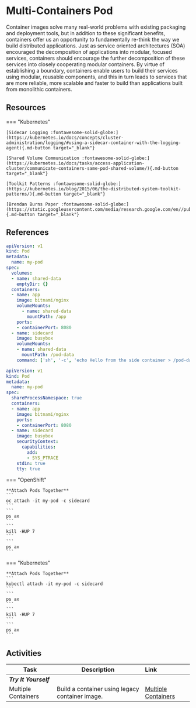 # Multi-Containers Pod

Container images solve many real-world problems with existing packaging and deployment tools, but in addition to these significant benefits, containers offer us an opportunity to fundamentally re-think the way we build distributed applications. Just as service oriented architectures (SOA) encouraged the decomposition of applications into modular, focused services, containers should encourage the further decomposition of these services into closely cooperating modular containers.  By virtue of establishing a boundary, containers enable users to build their services using modular, reusable components, and this in turn leads to services that are more reliable, more scalable and faster to build than applications built from monolithic containers.

## Resources

=== "Kubernetes"

    [Sidecar Logging :fontawesome-solid-globe:](https://kubernetes.io/docs/concepts/cluster-administration/logging/#using-a-sidecar-container-with-the-logging-agent){.md-button target="_blank"}

    [Shared Volume Communication :fontawesome-solid-globe:](https://kubernetes.io/docs/tasks/access-application-cluster/communicate-containers-same-pod-shared-volume/){.md-button target="_blank"}

    [Toolkit Patterns :fontawesome-solid-globe:](https://kubernetes.io/blog/2015/06/the-distributed-system-toolkit-patterns/){.md-button target="_blank"}
    
    [Brendan Burns Paper :fontawesome-solid-globe:](https://static.googleusercontent.com/media/research.google.com/en//pubs/archive/45406.pdf){.md-button target="_blank"}

## References

```yaml
apiVersion: v1
kind: Pod
metadata:
  name: my-pod
spec:
  volumes:
  - name: shared-data
    emptyDir: {}
  containers:
  - name: app
    image: bitnami/nginx
    volumeMounts:
      - name: shared-data
        mountPath: /app
    ports:
    - containerPort: 8080
  - name: sidecard
    image: busybox
    volumeMounts:
    - name: shared-data
      mountPath: /pod-data
    command: ['sh', '-c', 'echo Hello from the side container > /pod-data/index.html && sleep 3600']
```

```yaml
apiVersion: v1
kind: Pod
metadata:
  name: my-pod
spec:
  shareProcessNamespace: true
  containers:
  - name: app
    image: bitnami/nginx
    ports:
    - containerPort: 8080
  - name: sidecard
    image: busybox
    securityContext:
      capabilities:
        add:
        - SYS_PTRACE
    stdin: true
    tty: true
```

=== "OpenShift"

    **Attach Pods Together**
    ```
    oc attach -it my-pod -c sidecard
    ```
    ```
    ps ax
    ```
    ```
    kill -HUP 7
    ```
    ```
    ps ax
    ```

=== "Kubernetes"

    **Attach Pods Together**
    ```
    kubectl attach -it my-pod -c sidecard
    ```
    ```
    ps ax
    ```
    ```
    kill -HUP 7
    ```
    ```
    ps ax
    ```

## Activities

| Task                            | Description         | Link        |
| --------------------------------| ------------------  |:----------- |
| ***Try It Yourself***                         |         |         |   
| Multiple Containers | Build a container using legacy container image.| [Multiple Containers](../../../labs/kubernetes/lab3/index.md) |
